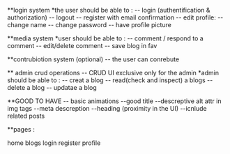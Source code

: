 \**login system
*the user should be able to :
-- login (authentification & authorization)
-- logout
-- register with email confirmation
-- edit profile:
-- change name
-- change password
-- have profile picture

\**media system
*user should be able to :
-- comment / respond to a comment
-- edit/delete comment
-- save blog in fav

\*\*contrubiotion system (optional)
-- the user can conrebute

\** admin crud operations
-- CRUD UI exclusive only for the admin
*admin should be able to :
-- creat a blog
-- read(check and inspect) a blogs
-- delete a blog
-- updatae a blog

\*\*GOOD TO HAVE
-- basic animations
--good title
--descreptive alt attr in img tags
--meta descreption
--heading (proximity in the UI)
--icnlude related posts

**pages :

home
blogs
login 
register 
profile